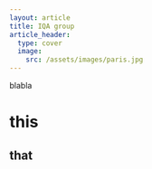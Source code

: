 ```yaml
---
layout: article
title: IQA group
article_header:
  type: cover
  image:
    src: /assets/images/paris.jpg
---
```


blabla

# this

## that